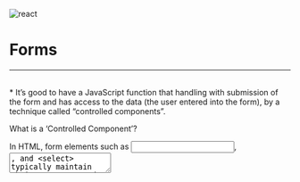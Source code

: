 ![react](https://miro.medium.com/max/2128/1*KN7zbaWkbm5E71zZWfTf7A.gif) 
# Forms 
<hr> <br>
  * It’s good to have a JavaScript function that handling with submission of the form and has access to the data (the user entered into the form), by a technique called “controlled components”.

What is a ‘Controlled Component’?

In HTML, form elements such as <input>, <textarea>, and <select> typically maintain their own state and update it based on user input. In React, mutable state is typically kept in the state property of components, and only updated with setState().

Should we wait to store the users responses from the form into state when they submit the form OR should we update the state with their responses as soon as they enter them? Why.

No, because it runs as the user hits keystrokes.

How do we target what the user is entering if we have an event handler on an input field?
In HTML, an <input type="file"> lets the user choose one or more files from their device storage to be uploaded to a server or manipulated by JavaScript via the File API.
 [👁️ watch it](https://www.youtube.com/watch?v=t3r9xW-sxqs&t=168s)
 ### What is a ‘Controlled Component’?

 * We can combine the two by the React state. Then the React component that renders a form also controls what happens in that form on subsequent user input.
  * An input form element whose value is controlled by React in this way is called a **“controlled component”**.

 ### Should we wait to store the users responses from the form into state when they submit the form? **no** OR should we update the state with their responses as soon as they enter them? **yes**.

  * In React, mutable state is typically kept in the state property of components, and only updated with setState(). 
   * delling with State

 ### How do we target what the user is entering if we have an event handler on an input field?

 * event.**target**.name


 [♥️from](https://reactjs.org/docs/forms.html)

## Ternary Operator
  * Why would we use a ternary operator?
    > 📍 To simplify our if-else statements (code) that are used to assign values to variables. and make it easy to track.
  * Rewrite the following statement using a ternary statement:⬇️
    > 📍 (x===y) ?  console.log(true) :  console.log(false)

    * 🗺️ In general: condition ? exprIfTrue : exprIfFalse
  
 [♥️from](https://codeburst.io/javascript-the-conditional-ternary-operator-explained-cac7218beeff)
